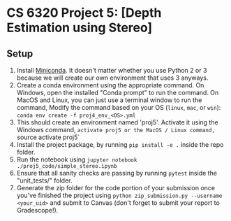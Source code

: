 # CS 6320 Project 5: [Depth Estimation using Stereo]

## Setup
1. Install [Miniconda](https://conda.io/miniconda.html). It doesn't matter whether you use Python 2 or 3 because we will create our own environment that uses 3 anyways.
2. Create a conda environment using the appropriate command. On Windows, open the installed "Conda prompt" to run the command. On MacOS and Linux, you can just use a terminal window to run the command, Modify the command based on your OS (`linux`, `mac`, or `win`): `conda env create -f proj4_env_<OS>.yml`
3. This should create an environment named 'proj5'. Activate it using the Windows command, `activate proj5 or the MacOS / Linux command, `source activate proj5`
4. Install the project package, by running `pip install -e .` inside the repo folder.
5. Run the notebook using `jupyter notebook ./proj5_code/simple_stereo.ipynb`
6. Ensure that all sanity checks are passing by running `pytest` inside the "unit_tests/" folder.
7. Generate the zip folder for the code portion of your submission once you've finished the project using `python zip_submission.py --username <your_uid>` and submit to Canvas (don't forget to submit your report to Gradescope!).
